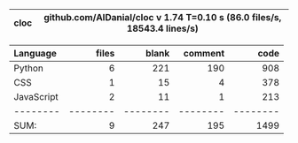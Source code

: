 cloc|github.com/AlDanial/cloc v 1.74  T=0.10 s (86.0 files/s, 18543.4 lines/s)
--- | ---

Language|files|blank|comment|code
:-------|-------:|-------:|-------:|-------:
Python|6|221|190|908
CSS|1|15|4|378
JavaScript|2|11|1|213
--------|--------|--------|--------|--------
SUM:|9|247|195|1499
